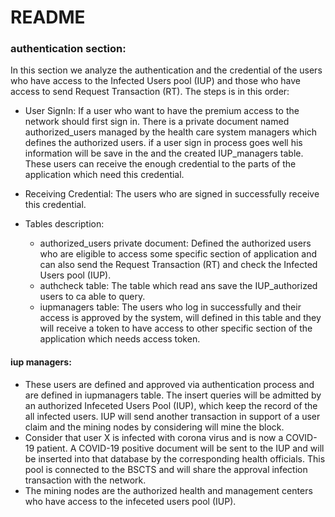 # README
### authentication section:
In this section we analyze the authentication and the credential of the users who have access to the Infected Users pool (IUP) and those who have access to send Request Transaction (RT).
The steps is in this order:

- User SignIn: If a user who want to have the premium access to the network should first sign in. There is a private document named authorized_users managed by the health care system managers which defines the authorized users.
if a user sign in process goes well his information will be save in the and the created IUP_managers table. These users can receive the enough credential to the parts of the application which need this credential.

- Receiving Credential: The users who are signed in successfully receive this credential.

- Tables description:
    - authorized_users private document: Defined the authorized users who are eligible to access some specific section of 
    application and can also send the Request Transaction (RT) and check the Infected Users pool (IUP).
    - authcheck table: The table which read ans save the IUP_authorized users to ca able to query.
    - iupmanagers table: The users who log in successfully and their access is approved by the system, will defined in this table and they
    will receive a token to have access to other specific section of the application which needs access token.
 
#### iup managers: 
- These users are defined and approved via authentication process and are defined in iupmanagers table.
The insert queries will be admitted by an authorized Infeceted Users Pool (IUP), which keep the record of the all
infected users. IUP will send another transaction in support of a user claim and the mining nodes by considering will
mine the block. 
- Consider that user X is infected with corona virus and is now a COVID-19 patient. A COVID-19 positive
document will be sent to the IUP and will be inserted into that database by the corresponding health officials. 
This pool is connected to the BSCTS and will share the approval infection transaction with the network.
-  The mining nodes are the authorized health and management centers who have access to the infeceted users pool (IUP).